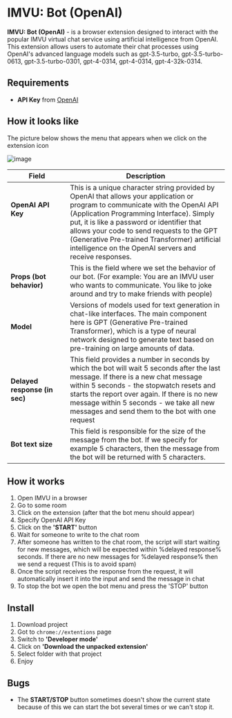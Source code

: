 # IMVU: Bot (OpenAI)
<b>IMVU: Bot (OpenAI)</b> - is a browser extension designed to interact with the popular IMVU virtual chat service using artificial intelligence from OpenAI. 
This extension allows users to automate their chat processes using OpenAI's advanced language models such as gpt-3.5-turbo, gpt-3.5-turbo-0613, gpt-3.5-turbo-0301, gpt-4-0314, gpt-4-0314, gpt-4-32k-0314.

## Requirements
- <b>API Key</b> from [OpenAI](https://platform.openai.com/) 

## How it looks like
The picture below shows the menu that appears when we click on the extension icon

![image](https://github.com/ncctcr/imvu-openai-bot/assets/37658170/e480574e-ee38-4b40-aa67-aff20ee4fe00)


|  Field | Description |
|---|---|
| <b>OpenAI API Key</b>&nbsp; &nbsp; &nbsp; &nbsp; &nbsp; &nbsp; &nbsp; &nbsp; &nbsp; &nbsp; &nbsp; &nbsp; &nbsp; &nbsp; &nbsp; &nbsp; &nbsp; &nbsp; &nbsp; &nbsp; &nbsp; &nbsp; &nbsp; &nbsp; &nbsp; &nbsp; &nbsp; &nbsp; &nbsp; &nbsp; &nbsp; &nbsp; &nbsp; &nbsp; &nbsp; &nbsp; &nbsp; &nbsp; &nbsp; &nbsp; &nbsp; &nbsp; &nbsp; &nbsp; &nbsp;&nbsp; &nbsp; &nbsp; &nbsp; &nbsp; &nbsp; &nbsp; &nbsp; &nbsp;| This is a unique character string provided by OpenAI that allows your application or program to communicate with the OpenAI API (Application Programming Interface). Simply put, it is like a password or identifier that allows your code to send requests to the GPT (Generative Pre-trained Transformer) artificial intelligence on the OpenAI servers and receive responses. |
| <b>Props (bot behavior)</b> |  This is the field where we set the behavior of our bot. (For example: You are an IMVU user who wants to communicate. You like to joke around and try to make friends with people) |
| <b>Model</b> | Versions of models used for text generation in chat-like interfaces. The main component here is GPT (Generative Pre-trained Transformer), which is a type of neural network designed to generate text based on pre-training on large amounts of data. |
| <b>Delayed response (in sec)</b> | This field provides a number in seconds by which the bot will wait 5 seconds after the last message. If there is a new chat message within 5 seconds - the stopwatch resets and starts the report over again. If there is no new message within 5 seconds - we take all new messages and send them to the bot with one request |
| <b>Bot text size</b> | This field is responsible for the size of the message from the bot. If we specify for example 5 characters, then the message from the bot will be returned with 5 characters. |

## How it works
1. Open IMVU in a browser
2. Go to some room
3. Click on the extension (after that the bot menu should appear)
4. Specify OpenAI API Key
5. Click on the <b>'START'</b> button
6. Wait for someone to write to the chat room
7. After someone has written to the chat room, the script will start waiting for new messages, which will be expected within %delayed response% seconds. If there are no new messages for %delayed response% then we send a request (This is to avoid spam)
8. Once the script receives the response from the request, it will automatically insert it into the input and send the message in chat
9. To stop the bot we open the bot menu and press the 'STOP' button

## Install
1. Download project
2. Got to <code>chrome://extentions</code> page 
3. Switch to <b>'Developer mode'</b>
4. Click on <b>'Download the unpacked extension'</b>
5. Select folder with that project
6. Enjoy

## Bugs
- The <b>START/STOP</b> button sometimes doesn't show the current state because of this we can start the bot several times or we can't stop it.
